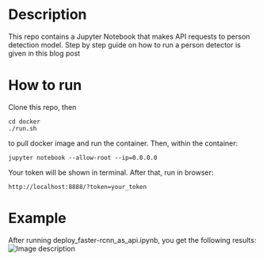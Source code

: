 # Description
This repo contains a Jupyter Notebook that makes API requests to person detection model. Step by step guide on how to run a person detector is given in this blog post

# How to run
Clone this repo, then
``` 
cd docker
./run.sh 
```
to pull docker image and run the container. Then, within the container:
``` 
jupyter notebook --allow-root --ip=0.0.0.0
```
Your token will be shown in terminal.
After that, run in browser: 
```
http://localhost:8888/?token=your_token
```
# Example
After running deploy_faster-rcnn_as_api.ipynb, you get the following results:
![Image description](dl_heroes.jpg)
